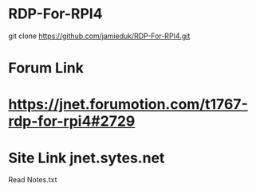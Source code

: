 # RDP-For-RPI4
git clone https://github.com/jamieduk/RDP-For-RPI4.git

# Forum Link
# https://jnet.forumotion.com/t1767-rdp-for-rpi4#2729
#
# Site Link jnet.sytes.net
Read Notes.txt
